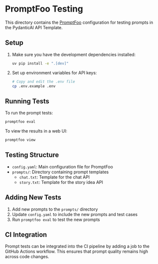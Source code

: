# PromptFoo Testing

This directory contains the [PromptFoo](https://promptfoo.dev/) configuration for testing prompts in the PydanticAI API Template.

## Setup

1. Make sure you have the development dependencies installed:

   ```bash
   uv pip install -e ".[dev]"
   ```

2. Set up environment variables for API keys:

   ```bash
   # Copy and edit the .env file
   cp .env.example .env
   ```

## Running Tests

To run the prompt tests:

```bash
promptfoo eval
```

To view the results in a web UI:

```bash
promptfoo view
```

## Testing Structure

- `config.yaml`: Main configuration file for PromptFoo
- `prompts/`: Directory containing prompt templates
  - `chat.txt`: Template for the chat API
  - `story.txt`: Template for the story idea API

## Adding New Tests

1. Add new prompts to the `prompts/` directory
2. Update `config.yaml` to include the new prompts and test cases
3. Run `promptfoo eval` to test the new prompts

## CI Integration

Prompt tests can be integrated into the CI pipeline by adding a job to the GitHub Actions workflow. This ensures that prompt quality remains high across code changes.
